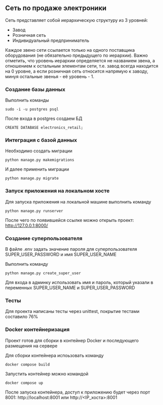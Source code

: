 ## Сеть по продаже электроники

Сеть представляет собой иерархическую структуру из 3 уровней:

- Завод
- Розничная сеть
- Индивидуальный предприниматель

Каждое звено сети ссылается только на одного поставщика оборудования 
(не обязательно предыдущего по иерархии). 
Важно отметить, что уровень иерархии определяется не названием звена, 
а отношением к остальным элементам сети, т.е. завод всегда находится на 0 уровне, 
а если розничная сеть относится напрямую к заводу, минуя остальные звенья - её уровень - 1.


### Создание базы данных

Выполнить команды
```commandline
sudo -i -u postgres psql
```
После входа в postgres создаем БД
```commandline
CREATE DATABASE electronics_retail;
```

### Интеграция с базой данных

Необходимо создать миграции
```commandline
python manage.py makemigrations
```

И далее применить миграции
```commandline
python manage.py migrate
```

### Запуск приложения на локальном хосте

Для запуска приложения на локальной машине выполнить команду
```commandline
python manage.py runserver
```
После чего по появившейся ссылке можно открыть проект:
http://127.0.0.1:8000/

### Создание суперпользователя

В файле .env задать значение пароля для суперпользователя SUPER_USER_PASSWORD
и имя SUPER_USER_NAME

Выполнить команду
```commandline
python manage.py create_super_user
```

Для входа в админку использовать имя и пароль, 
который указали в переменных SUPER_USER_NAME и SUPER_USER_PASSWORD


### Тесты

Для проекта написаны тесты через unittest, покрытие тестами составило 76%

### Docker контейнеризация

Проект готов для сборки в контейнер Docker и последующего размещения на сервере

Для сборки контейнера испоьзовать команду
```commandline
docker compose build
```

Запустить контейнер можно командой
```commandline
docker compose up
```
После запуска контейнера, доступ к приложению будет через порт 8001:
http://localhost:8001
 или 
http://<IP_хоста>:8001

